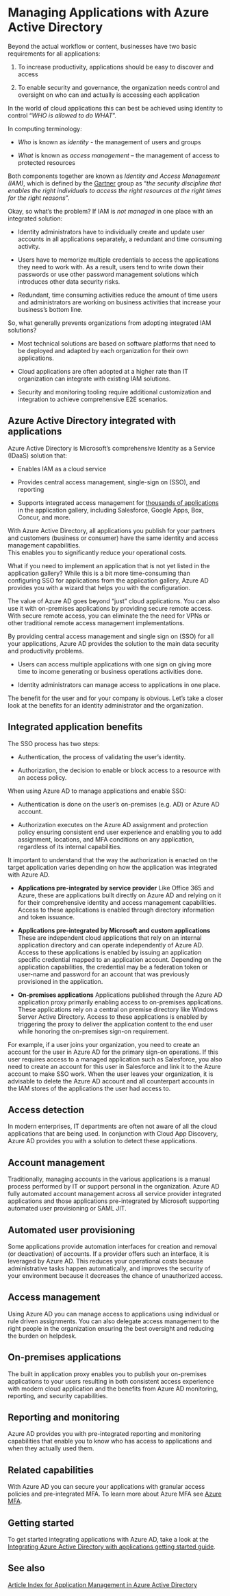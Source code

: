 <properties
    pageTitle="Managing Applications with Azure Active Directory | Microsoft Azure"
    description="This article the benefits of integrating Azure Active Directory with your on-premises, cloud and SaaS applications."
    services="active-directory"
    documentationCenter=""
    authors="markusvi"
    manager="femila"
    editor=""/>

   <tags
      ms.service="active-directory"
      ms.devlang="na"
      ms.topic="article"
      ms.tgt_pltfrm="na"
      ms.workload="identity"
      ms.date="10/10/2016"
      ms.author="markvi"/>

# <a name="managing-applications-with-azure-active-directory"></a>Managing Applications with Azure Active Directory

Beyond the actual workflow or content, businesses have two basic requirements for all applications:

1. To increase productivity, applications should be easy to discover and access

2. To enable security and governance, the organization needs control and oversight on who can and actually is accessing each application

In the world of cloud applications this can best be achieved using identity to control “*WHO is allowed to do WHAT*”.

In computing terminology:

- *Who* is known as *identity* - the management of users and groups

- *What* is known as *access management* – the management of access to protected resources

Both components together are known as *Identity and Access Management (IAM)*, which is defined by the [Gartner](http://www.gartner.com/it-glossary/identity-and-access-management-iam) group as “*the security discipline that enables the right individuals to access the right resources at the right times for the right reasons*”.

Okay, so what’s the problem? If IAM is *not managed* in one place with an integrated solution:

- Identity administrators have to individually create and update user accounts in all applications separately, a redundant and time consuming activity.

- Users have to memorize multiple credentials to access the applications they need to work with. As a result, users tend to write down their passwords or use other password management solutions which introduces other data security risks.

- Redundant, time consuming activities reduce the amount of time users and administrators are working on business activities that increase your business’s bottom line.

So, what generally prevents organizations from adopting integrated IAM solutions?

- Most technical solutions are based on software platforms that need to be deployed and adapted by each organization for their own applications.

- Cloud applications are often adopted at a higher rate than IT organization can integrate with existing IAM solutions.

- Security and monitoring tooling require additional customization and integration to achieve comprehensive E2E scenarios.

## <a name="azure-active-directory-integrated-with-applications"></a>Azure Active Directory integrated with applications

Azure Active Directory is Microsoft’s comprehensive Identity as a Service (IDaaS) solution that:

- Enables IAM as a cloud service 

- Provides central access management, single-sign on (SSO), and reporting 

- Supports integrated access management for [thousands of applications](https://azure.microsoft.com/marketplace/active-directory/) in the application gallery, including Salesforce, Google Apps, Box, Concur, and more. 


With Azure Active Directory, all applications you publish for your partners and customers (business or consumer) have the same identity and access management capabilities.<br> This enables you to significantly reduce your operational costs.

What if you need to implement an application that is not yet listed in the application gallery? While this is a bit more time-consuming than configuring SSO for applications from the application gallery, Azure AD provides you with a wizard that helps you with the configuration.

The value of Azure AD goes beyond “just” cloud applications. You can also use it with on-premises applications by providing secure remote access. With secure remote access, you can eliminate the the need for VPNs or other traditional remote access management implementations.

By providing central access management and single sign on (SSO) for all your applications, Azure AD provides the solution to the main data security and productivity problems.

- Users can access multiple applications with one sign on giving more time to income generating or business operations activities done.

- Identity administrators can manage access to applications in one place.

The benefit for the user and for your company is obvious. Let’s take a closer look at the benefits for an identity administrator and the organization.

## <a name="integrated-application-benefits"></a>Integrated application benefits

The SSO process has two steps:

- Authentication, the process of validating the user’s identity.

- Authorization, the decision to enable or block access to a resource with an access policy.

When using Azure AD to manage applications and enable SSO:

- Authentication is done on the user’s on-premises (e.g. AD) or Azure AD account.

- Authorization executes on the Azure AD assignment and protection policy ensuring consistent end user experience and enabling you to add assignment, locations, and MFA conditions on any application, regardless of its internal capabilities.

It important to understand that the way the authorization is enacted on the target application varies depending on how the application was integrated with Azure AD.

- **Applications pre-integrated by service provider** Like Office 365 and Azure, these are applications built directly on Azure AD and relying on it for their comprehensive identity and access management capabilities. Access to these applications is enabled through directory information and token issuance.

- **Applications pre-integrated by Microsoft and custom applications** These are independent cloud applications that rely on an internal application directory and can operate independently of Azure AD. Access to these applications is enabled by issuing an application specific credential mapped to an application account. Depending on the application capabilities, the credential may be a federation token or user-name and password for an account that was previously provisioned in the application.

- **On-premises applications** Applications published through the Azure AD application proxy primarily enabling access to on-premises applications. These applications rely on a central on premise directory like Windows Server Active Directory. Access to these applications is enabled by triggering the proxy to deliver the application content to the end user while honoring the on-premises sign-on requirement.

For example, if a user joins your organization, you need to create an account for the user in Azure AD for the primary sign-on operations. If this user requires access to a managed application such as Salesforce, you also need to create an account for this user in Salesforce and link it to the Azure account to make SSO work. When the user leaves your organization, it is advisable to delete the Azure AD account and all counterpart accounts in the IAM stores of the applications the user had access to.

## <a name="access-detection"></a>Access detection

In modern enterprises, IT departments are often not aware of all the cloud applications that are being used. In conjunction with Cloud App Discovery, Azure AD provides you with a solution to detect these applications.

## <a name="account-management"></a>Account management

Traditionally, managing accounts in the various applications is a manual process performed by IT or support personal in the organization. Azure AD fully automated account management across all service provider integrated applications and those applications pre-integrated by Microsoft supporting automated user provisioning or SAML JIT.

## <a name="automated-user-provisioning"></a>Automated user provisioning

Some applications provide automation interfaces for creation and removal (or deactivation) of accounts. If a provider offers such an interface, it is leveraged by Azure AD. This reduces your operational costs because administrative tasks happen automatically, and improves the security of your environment because it decreases the chance of unauthorized access.

## <a name="access-management"></a>Access management

Using Azure AD you can manage access to applications using individual or rule driven assignments. You can also delegate access management to the right people in the organization ensuring the best oversight and reducing the burden on helpdesk.

## <a name="on-premises-applications"></a>On-premises applications

The built in application proxy enables you to publish your on-premises applications to your users resulting in both consistent access experience with modern cloud application and the benefits from Azure AD monitoring, reporting, and security capabilities.

## <a name="reporting-and-monitoring"></a>Reporting and monitoring

Azure AD provides you with pre-integrated reporting and monitoring capabilities that enable you to know who has access to applications and when they actually used them.

## <a name="related-capabilities"></a>Related capabilities

With Azure AD you can secure your applications with granular access policies and pre-integrated MFA. To learn more about Azure MFA see [Azure MFA](https://azure.microsoft.com/services/multi-factor-authentication/).

## <a name="getting-started"></a>Getting started

To get started integrating applications with Azure AD, take a look at the [Integrating Azure Active Directory with applications getting started guide](active-directory-integrating-applications-getting-started.md).

## <a name="see-also"></a>See also

[Article Index for Application Management in Azure Active Directory](active-directory-apps-index.md)
